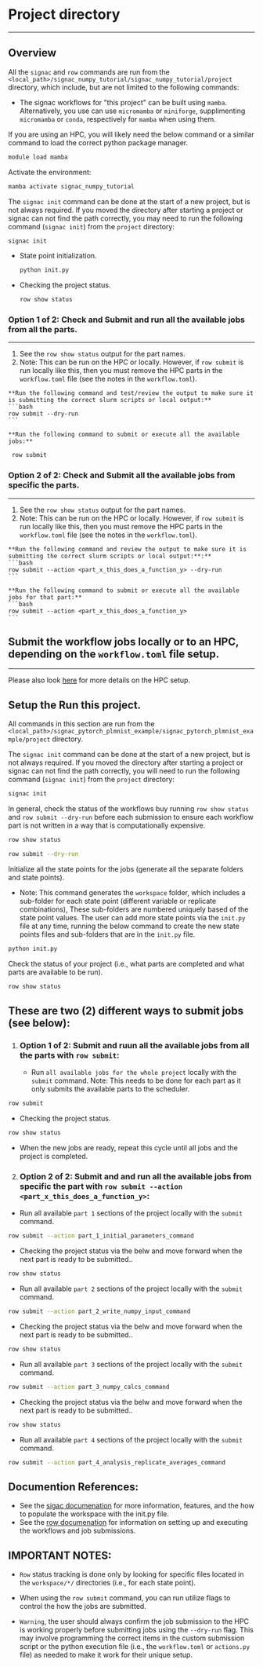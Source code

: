 # Project directory
-------------------

## Overview
All the `signac` and `row` commands are run from the `<local_path>/signac_numpy_tutorial/signac_numpy_tutorial/project` directory, which include, but are not limited to the following commands:

- The signac workflows for "this project" can be built using `mamba`.  Alternatively, you use can use `micromamba` or `miniforge`,  supplimenting `micromamba` or `conda`, respectively for `mamba` when using them.  

If you are using an HPC, you will likely need the below command or a similar command to load the correct python package manager.  

```bash
module load mamba
```

Activate the environment:

```bash
mamba activate signac_numpy_tutorial
```

The `signac init` command can be done at the start of a new project, but is not always required. If you moved the directory after starting a project or signac can not find the path correctly, you may need to run the following command (`signac init`) from the `project` directory:

```bash
signac init
```

 - State point initialization.
    ```bash
    python init.py
    ```
 - Checking the project status.
    ```bash
    row show status
    ```

### **Option 1 of 2: Check and Submit and run all the available jobs from all the parts.**
------------------------------------------------------------------------------------------
   1. See the `row show status` output for the part names.
   2. Note: This can be run on the HPC or locally.  However, if `row submit` is run locally like this, then you must remove the HPC parts in the `workflow.toml` file (see the notes in the `workflow.toml`).

    **Run the following command and test/review the output to make sure it is submitting the correct slurm scripts or local output:**
    ```bash
    row submit --dry-run
    ```

    **Run the following command to submit or execute all the available jobs:**
   ```bash
    row submit
   ```

### **Option 2 of 2: Check and Submit all the available jobs from specific the parts.**
------------------------------------------------------------------------------------
  1. See the `row show status` output for the part names.
  2. Note: This can be run on the HPC or locally.  However, if `row submit` is run locally like this, then you must remove the HPC parts in the `workflow.toml` file (see the notes in the `workflow.toml`).

    **Run the following command and review the output to make sure it is submitting the correct slurm scripts or local output:**:**
    ```bash
    row submit --action <part_x_this_does_a_function_y> --dry-run
    ```

    **Run the following command to submit or execute all the available jobs for that part:**
    ```bash
    row submit --action <part_x_this_does_a_function_y>
    ```

## Submit the workflow jobs locally or to an HPC, depending on the `workflow.toml` file setup. 
----------------------------------------------------------------------------------------------

Please also look [here](https://row.readthedocs.io/en/0.4.0/workflow/action/submit-options.html) for more details on the HPC setup.

## Setup the Run this project.

All commands in this section are run from the `<local_path>/signac_pytorch_plmnist_example/signac_pytorch_plmnist_example/project` directory.

The `signac init` command can be done at the start of a new project, but is not always required. If you moved the directory after starting a project or signac can not find the path correctly, you will need to run the following command (`signac init`) from the `project` directory:

```bash
signac init
```

In general, check the status of the workflows buy running `row show status` and `row submit --dry-run` before each submission to ensure each workflow part is not written in a way that is computationally expensive.  

```bash
row show status
```

```bash
row submit --dry-run
```

Initialize all the state points for the jobs (generate all the separate folders and state points).  
 - Note: This command generates the `workspace` folder, which includes a sub-folder for each state point (different variable or replicate combinations),  These sub-folders are numbered uniquely based of the state point values.  The user can add more state points via the `init.py` file at any time, running the below command to create the new state points files and sub-folders that are in the `init.py` file.

 ```bash
python init.py
```

Check the status of your project (i.e., what parts are completed and what parts are available to be run).

```bash
row show status
```

## These are two (2) different ways to submit jobs (see below):

1. ### **Option 1 of 2: Submit and ruun all the available jobs from all the parts with `row submit`:**
   - Run `all available jobs for the whole project` locally with the `submit` command. 
Note: This needs to be done for each part as it only submits the available parts to the scheduler.

 ```bash
 row submit
 ```

- Checking the project status.
  
 ```bash
 row show status
 ```

- When the new jobs are ready, repeat this cycle until all jobs and the project is completed.
  
2. ### **Option 2 of 2: Submit and and run all the available jobs from specific the part with `row submit --action <part_x_this_does_a_function_y>`:**
 - Run all available `part 1` sections of the project locally with the `submit` command.
   
```bash
row submit --action part_1_initial_parameters_command
```

 - Checking the project status via the belw and move forward when the next part is ready to be submitted..
  
 ```bash
 row show status
 ```

 - Run all available `part 2` sections of the project locally with the `submit` command.

```bash
row submit --action part_2_write_numpy_input_command
```

 - Checking the project status via the belw and move forward when the next part is ready to be submitted..
  
 ```bash
 row show status
 ```

 - Run all available `part 3` sections of the project locally with the `submit` command.

```bash
row submit --action part_3_numpy_calcs_command
```

 - Checking the project status via the belw and move forward when the next part is ready to be submitted..
  
 ```bash
 row show status
 ```

 - Run all available `part 4` sections of the project locally with the `submit` command.

```bash
row submit --action part_4_analysis_replicate_averages_command
```

## Documention References:

- See the [sigac documenation](https://docs.signac.io/) for more information, features, and the how to populate the workspace with the init.py file.
- See the [row documenation](https://row.readthedocs.io/) for information on setting up and executing the workflows and job submissions. 

## IMPORTANT NOTES:
- `Row` status tracking is done only by looking for specific files located in the `workspace/*/` directories (i.e., for each state point).

- When using the `row submit` command, you can run utilize flags to control the how the jobs are submitted. 

- `Warning`, the user should always confirm the job submission to the HPC is working properly before submitting jobs using the `--dry-run` flag.  This may involve programming the correct items in the custom submission script or the python execution file (i.e., the `workflow.toml` or `actions.py` file) as needed to make it work for their unique setup. 


